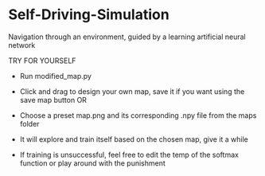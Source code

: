 # Self-Driving-Simulation
Navigation through an environment, guided by a learning artificial neural network

TRY FOR YOURSELF
- Run modified_map.py
- Click and drag to design your own map, save it if you want using the save map button
                       OR
- Choose a preset map.png and its corresponding .npy file from the maps folder

- It will explore and train itself based on the chosen map, give it a while
- If training is unsuccessful, feel free to edit the temp of the softmax function or play around with the punishment

